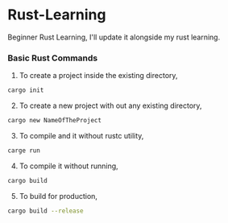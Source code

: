 # Rust-Learning
Beginner Rust Learning, I'll update it alongside my rust learning.

### Basic Rust Commands
1. To create a project inside the existing directory, 
```bash
cargo init
```
2. To create a new project with out any existing directory, 
```bash
cargo new NameOfTheProject
```
3. To compile and it without rustc utility,
```bash
carge run
```
4. To compile it without running, 
```bash
cargo build
```
5. To build for production, 
```bash
cargo build --release
```
